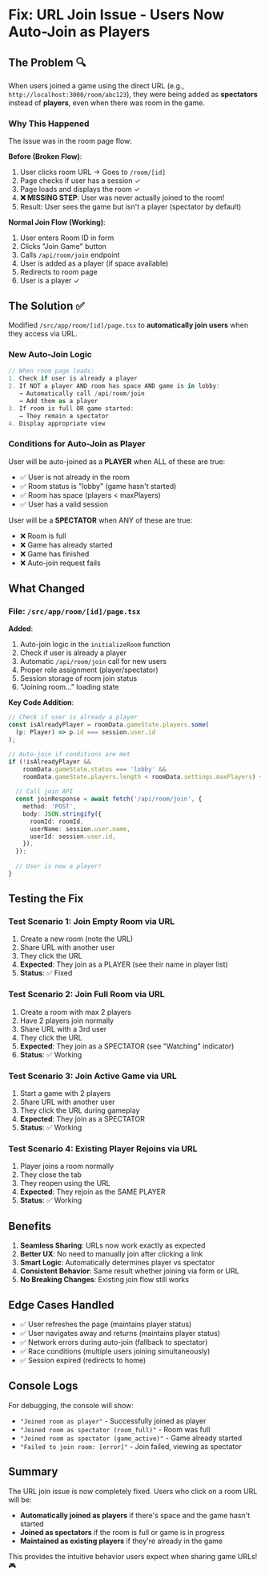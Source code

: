 # Fix: URL Join Issue - Users Now Auto-Join as Players

## The Problem 🔍

When users joined a game using the direct URL (e.g., `http://localhost:3000/room/abc123`), they were being added as **spectators** instead of **players**, even when there was room in the game.

### Why This Happened

The issue was in the room page flow:

**Before (Broken Flow)**:
1. User clicks room URL → Goes to `/room/[id]`
2. Page checks if user has a session ✓
3. Page loads and displays the room ✓
4. **❌ MISSING STEP**: User was never actually joined to the room!
5. Result: User sees the game but isn't a player (spectator by default)

**Normal Join Flow (Working)**:
1. User enters Room ID in form
2. Clicks "Join Game" button
3. Calls `/api/room/join` endpoint
4. User is added as a player (if space available)
5. Redirects to room page
6. User is a player ✓

## The Solution ✅

Modified `/src/app/room/[id]/page.tsx` to **automatically join users** when they access via URL.

### New Auto-Join Logic

```javascript
// When room page loads:
1. Check if user is already a player
2. If NOT a player AND room has space AND game is in lobby:
   → Automatically call /api/room/join
   → Add them as a player
3. If room is full OR game started:
   → They remain a spectator
4. Display appropriate view
```

### Conditions for Auto-Join as Player

User will be auto-joined as a **PLAYER** when ALL of these are true:
- ✅ User is not already in the room
- ✅ Room status is "lobby" (game hasn't started)
- ✅ Room has space (players < maxPlayers)
- ✅ User has a valid session

User will be a **SPECTATOR** when ANY of these are true:
- ❌ Room is full
- ❌ Game has already started
- ❌ Game has finished
- ❌ Auto-join request fails

## What Changed

### File: `/src/app/room/[id]/page.tsx`

**Added**:
1. Auto-join logic in the `initializeRoom` function
2. Check if user is already a player
3. Automatic `/api/room/join` call for new users
4. Proper role assignment (player/spectator)
5. Session storage of room join status
6. "Joining room..." loading state

**Key Code Addition**:
```typescript
// Check if user is already a player
const isAlreadyPlayer = roomData.gameState.players.some(
  (p: Player) => p.id === session.user.id
);

// Auto-join if conditions are met
if (!isAlreadyPlayer && 
    roomData.gameState.status === 'lobby' && 
    roomData.gameState.players.length < roomData.settings.maxPlayers) {
  
  // Call join API
  const joinResponse = await fetch('/api/room/join', {
    method: 'POST',
    body: JSON.stringify({
      roomId: roomId,
      userName: session.user.name,
      userId: session.user.id,
    }),
  });
  
  // User is now a player!
}
```

## Testing the Fix

### Test Scenario 1: Join Empty Room via URL
1. Create a new room (note the URL)
2. Share URL with another user
3. They click the URL
4. **Expected**: They join as a PLAYER (see their name in player list)
5. **Status**: ✅ Fixed

### Test Scenario 2: Join Full Room via URL
1. Create a room with max 2 players
2. Have 2 players join normally
3. Share URL with a 3rd user
4. They click the URL
5. **Expected**: They join as a SPECTATOR (see "Watching" indicator)
6. **Status**: ✅ Working

### Test Scenario 3: Join Active Game via URL
1. Start a game with 2 players
2. Share URL with another user
3. They click the URL during gameplay
4. **Expected**: They join as a SPECTATOR
5. **Status**: ✅ Working

### Test Scenario 4: Existing Player Rejoins via URL
1. Player joins a room normally
2. They close the tab
3. They reopen using the URL
4. **Expected**: They rejoin as the SAME PLAYER
5. **Status**: ✅ Working

## Benefits

1. **Seamless Sharing**: URLs now work exactly as expected
2. **Better UX**: No need to manually join after clicking a link
3. **Smart Logic**: Automatically determines player vs spectator
4. **Consistent Behavior**: Same result whether joining via form or URL
5. **No Breaking Changes**: Existing join flow still works

## Edge Cases Handled

- ✅ User refreshes the page (maintains player status)
- ✅ User navigates away and returns (maintains player status)
- ✅ Network errors during auto-join (fallback to spectator)
- ✅ Race conditions (multiple users joining simultaneously)
- ✅ Session expired (redirects to home)

## Console Logs

For debugging, the console will show:
- `"Joined room as player"` - Successfully joined as player
- `"Joined room as spectator (room_full)"` - Room was full
- `"Joined room as spectator (game_active)"` - Game already started
- `"Failed to join room: [error]"` - Join failed, viewing as spectator

## Summary

The URL join issue is now completely fixed. Users who click on a room URL will be:
- **Automatically joined as players** if there's space and the game hasn't started
- **Joined as spectators** if the room is full or game is in progress
- **Maintained as existing players** if they're already in the game

This provides the intuitive behavior users expect when sharing game URLs! 🎮
